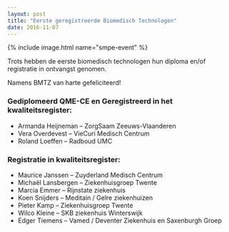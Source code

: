 ```yaml
---
layout: post
title: "Eerste geregistreerde Biomedisch Technologen"
date: 2016-11-07
---
```


{% include image.html name="smpe-event" %}


Trots hebben de eerste biomedisch technologen hun diploma en/of registratie in ontvangst genomen.

Namens BMTZ van harte gefeliciteerd!

### Gediplomeerd QME-CE en Geregistreerd in het kwaliteitsregister:
* Armanda Heijneman –  ZorgSaam Zeeuws-Vlaanderen
* Vera Overdevest  – VieCuri Medisch Centrum
* Roland Loeffen  – Radboud UMC

### Registratie in kwaliteitsregister:

* Maurice Janssen  – Zuyderland Medisch Centrum
* Michaël Lansbergen –  Ziekenhuisgroep Twente
* Marcia Emmer  – Rijnstate ziekenhuis
* Koen Snijders  – Meditain / Gelre ziekenhuizen
* Pieter Kamp  – Ziekenhuisgroep Twente
* Wilco Kleine – SKB ziekenhuis Winterswijk
* Edger Tiemens  – Vamed / Deventer Ziekenhuis en Saxenburgh Groep
